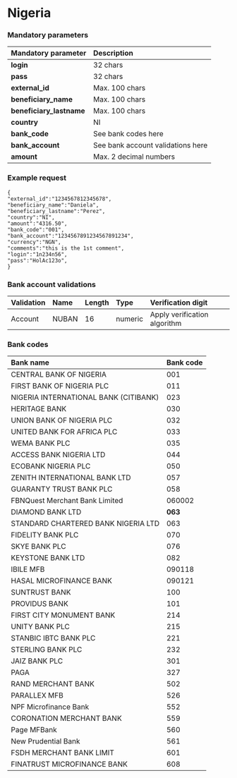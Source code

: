 # Nigeria



### Mandatory parameters

| Mandatory parameter | Description |
| :--- | :--- |
| **login** | 32 chars |
| **pass** | 32 chars |
| **external\_id** | Max. 100 chars |
| **beneficiary\_name** | Max. 100 chars |
| **beneficiary\_lastname** | Max. 100 chars |
| **country** | NI |
| **bank\_code** | See bank codes here |
| **bank\_account** | See bank account validations here |
| **amount** | Max. 2 decimal numbers |

### Example request

```text
{
"external_id":"1234567812345678",
"beneficiary_name":"Daniela",
"beneficiary_lastname":"Perez",
"country":"NI",
"amount":"4316.50",
"bank_code":"001",
"bank_account":"1234567891234567891234",
"currency":"NGN",
"comments":"this is the 1st comment",
"login":"1n234n56",
"pass":"HolAc123o",
}
```

### Bank account validations

| Validation | Name | Length | Type | Verification digit |
| :--- | :--- | :--- | :--- | :--- |
| Account | NUBAN | 16 | numeric | Apply verification algorithm |

### Bank codes



| **Bank name** | **Bank code** |
| :--- | :--- |
| CENTRAL BANK OF NIGERIA | 001 |
| FIRST BANK OF NIGERIA PLC | 011 |
| NIGERIA INTERNATIONAL BANK \(CITIBANK\) | 023 |
| HERITAGE BANK | 030 |
| UNION BANK OF NIGERIA PLC | 032 |
| UNITED BANK FOR AFRICA PLC | 033 |
| WEMA BANK PLC | 035 |
| ACCESS BANK NIGERIA LTD | 044 |
| ECOBANK NIGERIA PLC | 050 |
| ZENITH INTERNATIONAL BANK LTD | 057 |
| GUARANTY TRUST BANK PLC | 058 |
| FBNQuest Merchant Bank Limited | 060002 |
| DIAMOND BANK LTD | **063** |
| STANDARD CHARTERED BANK NIGERIA LTD | 063 |
| FIDELITY BANK PLC | 070 |
| SKYE BANK PLC | 076 |
| KEYSTONE BANK LTD | 082 |
| IBILE MFB | 090118 |
| HASAL MICROFINANCE BANK | 090121 |
| SUNTRUST BANK | 100 |
| PROVIDUS BANK | 101 |
| FIRST CITY MONUMENT BANK | 214 |
| UNITY BANK PLC | 215 |
| STANBIC IBTC BANK PLC | 221 |
| STERLING BANK PLC | 232 |
| JAIZ BANK PLC | 301 |
| PAGA | 327 |
| RAND MERCHANT BANK | 502 |
| PARALLEX MFB | 526 |
| NPF Microfinance Bank | 552 |
| CORONATION MERCHANT BANK | 559 |
| Page MFBank | 560 |
| New Prudential Bank | 561 |
| FSDH MERCHANT BANK LIMIT | 601 |
| FINATRUST MICROFINANCE BANK | 608 |

